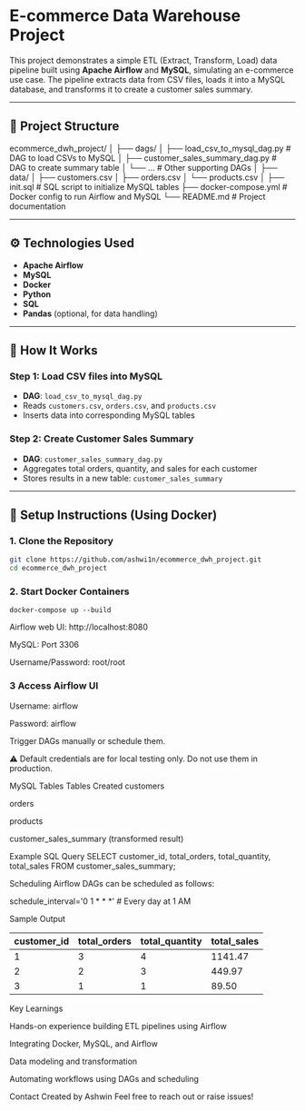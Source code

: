# E-commerce Data Warehouse Project

This project demonstrates a simple ETL (Extract, Transform, Load) data pipeline built using **Apache Airflow** and **MySQL**, simulating an e-commerce use case. The pipeline extracts data from CSV files, loads it into a MySQL database, and transforms it to create a customer sales summary.

---

## 📁 Project Structure

ecommerce_dwh_project/
│
├── dags/
│ ├── load_csv_to_mysql_dag.py # DAG to load CSVs to MySQL
│ ├── customer_sales_summary_dag.py # DAG to create summary table
│ └── ... # Other supporting DAGs
│
├── data/
│ ├── customers.csv
│ ├── orders.csv
│ └── products.csv
│
├── init.sql # SQL script to initialize MySQL tables
├── docker-compose.yml # Docker config to run Airflow and MySQL
└── README.md # Project documentation


---

## ⚙️ Technologies Used

- **Apache Airflow**
- **MySQL**
- **Docker**
- **Python**
- **SQL**
- **Pandas** (optional, for data handling)

---

## 🚀 How It Works

### Step 1: Load CSV files into MySQL

- **DAG**: `load_csv_to_mysql_dag.py`
- Reads `customers.csv`, `orders.csv`, and `products.csv`
- Inserts data into corresponding MySQL tables

### Step 2: Create Customer Sales Summary

- **DAG**: `customer_sales_summary_dag.py`
- Aggregates total orders, quantity, and sales for each customer
- Stores results in a new table: `customer_sales_summary`

---

## 🐳 Setup Instructions (Using Docker)

### 1. Clone the Repository

```bash
git clone https://github.com/ashwi1n/ecommerce_dwh_project.git
cd ecommerce_dwh_project

```
### 2. Start Docker Containers

```
docker-compose up --build
```
Airflow web UI: http://localhost:8080

MySQL: Port 3306

Username/Password: root/root

### 3 Access Airflow UI
Username: airflow

Password: airflow

Trigger DAGs manually or schedule them.

⚠️ Default credentials are for local testing only. Do not use them in production.

MySQL Tables
Tables Created
customers

orders

products

customer_sales_summary (transformed result)

Example SQL Query
SELECT customer_id, total_orders, total_quantity, total_sales
FROM customer_sales_summary;

Scheduling
    Airflow DAGs can be scheduled as follows:

schedule_interval='0 1 * * *'  # Every day at 1 AM

Sample Output

| customer\_id | total\_orders | total\_quantity | total\_sales |
| ------------ | ------------- | --------------- | ------------ |
| 1            | 3             | 4               | 1141.47      |
| 2            | 2             | 3               | 449.97       |
| 3            | 1             | 1               | 89.50        |

Key Learnings

Hands-on experience building ETL pipelines using Airflow

Integrating Docker, MySQL, and Airflow

Data modeling and transformation

Automating workflows using DAGs and scheduling

Contact
Created by Ashwin
Feel free to reach out or raise issues!
